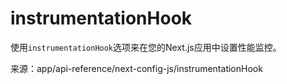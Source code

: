 # instrumentationHook

使用`instrumentationHook`选项来在您的Next.js应用中设置性能监控。

来源：app/api-reference/next-config-js/instrumentationHook

